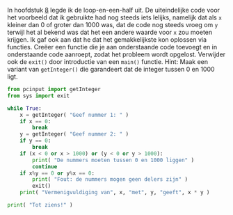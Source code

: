 In hoofdstuk
<a href="#ch:iterations" data-reference-type="ref" data-reference="ch:iterations">8</a>
legde ik de loop-en-een-half uit. De uiteindelijke code voor het
voorbeeld dat ik gebruikte had nog steeds iets lelijks, namelijk dat als
`x` kleiner dan 0 of groter dan 1000 was, dat de code nog steeds vroeg
om `y` terwijl het al bekend was dat het een andere waarde voor `x` zou
moeten krijgen. Ik gaf ook aan dat he dat het gemakkelijkste kon
oplossen via functies. Creëer een functie die je aan onderstaande code
toevoegt en in onderstaande code aanroept, zodat het probleem wordt
opgelost. Verwijder ook de `exit()` door introductie van een `main()`
functie. Hint: Maak een variant van `getInteger()` die garandeert dat de
integer tussen 0 en 1000 ligt.

```python
from pcinput import getInteger
from sys import exit

while True:
    x = getInteger( "Geef nummer 1: " )
    if x == 0:
        break
    y = getInteger( "Geef nummer 2: " )
    if y == 0:
        break
    if (x < 0 or x > 1000) or (y < 0 or y > 1000):
        print( "De nummers moeten tussen 0 en 1000 liggen" )
        continue
    if x%y == 0 or y%x == 0:
        print( "Fout: de nummers mogen geen delers zijn" )
        exit()
    print( "Vermenigvuldiging van", x, "met", y, "geeft", x * y )

print( "Tot ziens!" )
```
